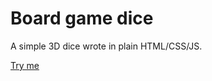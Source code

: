 # Board game dice
A simple 3D dice wrote in plain HTML/CSS/JS.



[Try me](https://raulmerelli.github.io/Board-game-dice/)


